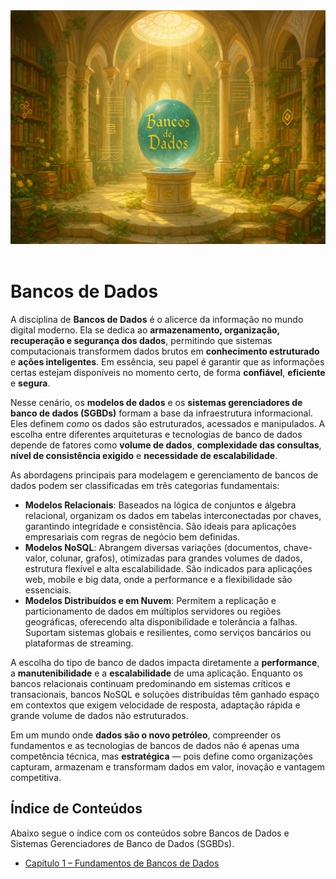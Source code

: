 <div align="center">
  <a href="https://github.com/joseferreira-dev/my-study-notes/tree/main/bancos-de-dados"><img src="./contents/banner-bancos-de-dados.png"></a>
</div>
<br>

# Bancos de Dados

A disciplina de **Bancos de Dados** é o alicerce da informação no mundo digital moderno. Ela se dedica ao **armazenamento, organização, recuperação e segurança dos dados**, permitindo que sistemas computacionais transformem dados brutos em **conhecimento estruturado** e **ações inteligentes**. Em essência, seu papel é garantir que as informações certas estejam disponíveis no momento certo, de forma **confiável**, **eficiente** e **segura**.

Nesse cenário, os **modelos de dados** e os **sistemas gerenciadores de banco de dados (SGBDs)** formam a base da infraestrutura informacional. Eles definem _como_ os dados são estruturados, acessados e manipulados. A escolha entre diferentes arquiteturas e tecnologias de banco de dados depende de fatores como **volume de dados**, **complexidade das consultas**, **nível de consistência exigido** e **necessidade de escalabilidade**.

As abordagens principais para modelagem e gerenciamento de bancos de dados podem ser classificadas em três categorias fundamentais:

- **Modelos Relacionais**: Baseados na lógica de conjuntos e álgebra relacional, organizam os dados em tabelas interconectadas por chaves, garantindo integridade e consistência. São ideais para aplicações empresariais com regras de negócio bem definidas.
- **Modelos NoSQL**: Abrangem diversas variações (documentos, chave-valor, colunar, grafos), otimizadas para grandes volumes de dados, estrutura flexível e alta escalabilidade. São indicados para aplicações web, mobile e big data, onde a performance e a flexibilidade são essenciais.
- **Modelos Distribuídos e em Nuvem**: Permitem a replicação e particionamento de dados em múltiplos servidores ou regiões geográficas, oferecendo alta disponibilidade e tolerância a falhas. Suportam sistemas globais e resilientes, como serviços bancários ou plataformas de streaming.

A escolha do tipo de banco de dados impacta diretamente a **performance**, a **manutenibilidade** e a **escalabilidade** de uma aplicação. Enquanto os bancos relacionais continuam predominando em sistemas críticos e transacionais, bancos NoSQL e soluções distribuídas têm ganhado espaço em contextos que exigem velocidade de resposta, adaptação rápida e grande volume de dados não estruturados.

Em um mundo onde **dados são o novo petróleo**, compreender os fundamentos e as tecnologias de bancos de dados não é apenas uma competência técnica, mas **estratégica** — pois define como organizações capturam, armazenam e transformam dados em valor, inovação e vantagem competitiva.

## Índice de Conteúdos

Abaixo segue o índice com os conteúdos sobre Bancos de Dados e Sistemas Gerenciadores de Banco de Dados (SGBDs).

- [Capítulo 1 – Fundamentos de Bancos de Dados](contents/01-fundamentos.md)
